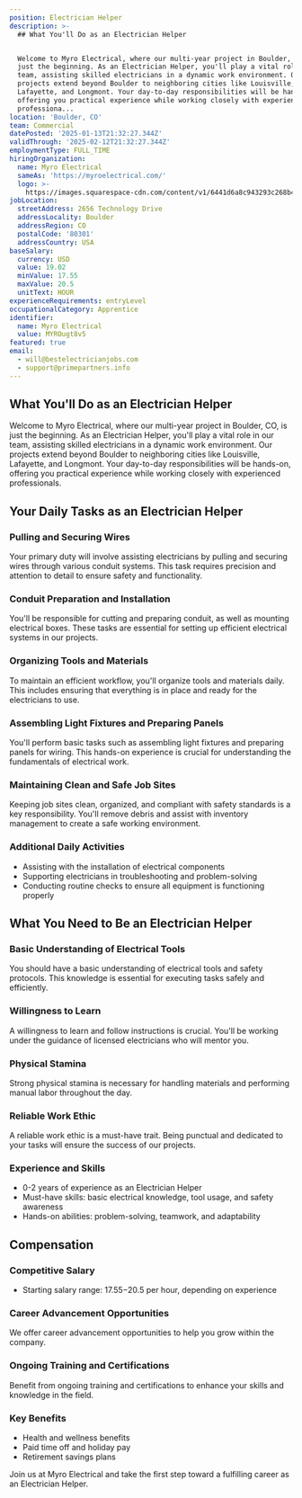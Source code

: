 ```yaml
---
position: Electrician Helper
description: >-
  ## What You'll Do as an Electrician Helper


  Welcome to Myro Electrical, where our multi-year project in Boulder, CO, is
  just the beginning. As an Electrician Helper, you'll play a vital role in our
  team, assisting skilled electricians in a dynamic work environment. Our
  projects extend beyond Boulder to neighboring cities like Louisville,
  Lafayette, and Longmont. Your day-to-day responsibilities will be hands-on,
  offering you practical experience while working closely with experienced
  professiona...
location: 'Boulder, CO'
team: Commercial
datePosted: '2025-01-13T21:32:27.344Z'
validThrough: '2025-02-12T21:32:27.344Z'
employmentType: FULL_TIME
hiringOrganization:
  name: Myro Electrical
  sameAs: 'https://myroelectrical.com/'
  logo: >-
    https://images.squarespace-cdn.com/content/v1/6441d6a8c943293c268b4359/7b2478ca-3514-499f-80c1-3a92bb142f0c/curve__1_-removebg-preview.png?format=1500w
jobLocation:
  streetAddress: 2656 Technology Drive
  addressLocality: Boulder
  addressRegion: CO
  postalCode: '80301'
  addressCountry: USA
baseSalary:
  currency: USD
  value: 19.02
  minValue: 17.55
  maxValue: 20.5
  unitText: HOUR
experienceRequirements: entryLevel
occupationalCategory: Apprentice
identifier:
  name: Myro Electrical
  value: MYROugt8v5
featured: true
email:
  - will@bestelectricianjobs.com
  - support@primepartners.info
---
```




## What You'll Do as an Electrician Helper

Welcome to Myro Electrical, where our multi-year project in Boulder, CO, is just the beginning. As an Electrician Helper, you'll play a vital role in our team, assisting skilled electricians in a dynamic work environment. Our projects extend beyond Boulder to neighboring cities like Louisville, Lafayette, and Longmont. Your day-to-day responsibilities will be hands-on, offering you practical experience while working closely with experienced professionals.

## Your Daily Tasks as an Electrician Helper

### Pulling and Securing Wires

Your primary duty will involve assisting electricians by pulling and securing wires through various conduit systems. This task requires precision and attention to detail to ensure safety and functionality.

### Conduit Preparation and Installation

You'll be responsible for cutting and preparing conduit, as well as mounting electrical boxes. These tasks are essential for setting up efficient electrical systems in our projects.

### Organizing Tools and Materials

To maintain an efficient workflow, you'll organize tools and materials daily. This includes ensuring that everything is in place and ready for the electricians to use.

### Assembling Light Fixtures and Preparing Panels

You'll perform basic tasks such as assembling light fixtures and preparing panels for wiring. This hands-on experience is crucial for understanding the fundamentals of electrical work.

### Maintaining Clean and Safe Job Sites

Keeping job sites clean, organized, and compliant with safety standards is a key responsibility. You'll remove debris and assist with inventory management to create a safe working environment.

### Additional Daily Activities

- Assisting with the installation of electrical components
- Supporting electricians in troubleshooting and problem-solving
- Conducting routine checks to ensure all equipment is functioning properly

## What You Need to Be an Electrician Helper

### Basic Understanding of Electrical Tools

You should have a basic understanding of electrical tools and safety protocols. This knowledge is essential for executing tasks safely and efficiently.

### Willingness to Learn

A willingness to learn and follow instructions is crucial. You'll be working under the guidance of licensed electricians who will mentor you.

### Physical Stamina

Strong physical stamina is necessary for handling materials and performing manual labor throughout the day.

### Reliable Work Ethic

A reliable work ethic is a must-have trait. Being punctual and dedicated to your tasks will ensure the success of our projects.

### Experience and Skills

- 0-2 years of experience as an Electrician Helper
- Must-have skills: basic electrical knowledge, tool usage, and safety awareness
- Hands-on abilities: problem-solving, teamwork, and adaptability

## Compensation

### Competitive Salary

- Starting salary range: $17.55-$20.5 per hour, depending on experience

### Career Advancement Opportunities

We offer career advancement opportunities to help you grow within the company.

### Ongoing Training and Certifications

Benefit from ongoing training and certifications to enhance your skills and knowledge in the field.

### Key Benefits

- Health and wellness benefits
- Paid time off and holiday pay
- Retirement savings plans

Join us at Myro Electrical and take the first step toward a fulfilling career as an Electrician Helper.